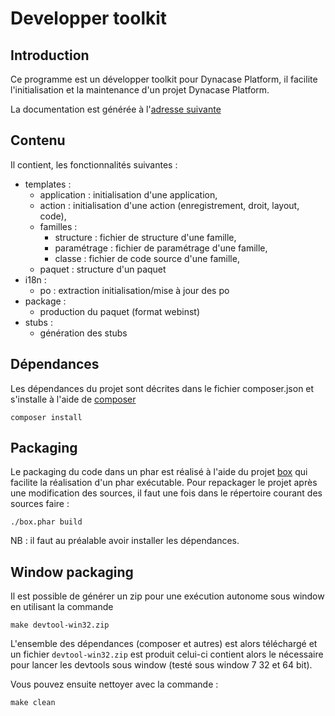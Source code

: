 # Developper toolkit

## Introduction

Ce programme est un développer toolkit pour Dynacase Platform, il facilite 
l'initialisation et la maintenance d'un projet Dynacase Platform.

La documentation est générée à l'[adresse suivante][doc]

## Contenu

Il contient, les fonctionnalités suivantes :

* templates :
    * application : initialisation d'une application,
    * action : initialisation d'une action (enregistrement, droit, layout, code),
    * familles :
       * structure : fichier de structure d'une famille,
       * paramétrage : fichier de paramétrage d'une famille,
       * classe : fichier de code source d'une famille,
    * paquet : structure d'un paquet
* i18n :
    * po : extraction initialisation/mise à jour des po
* package :
    * production du paquet (format webinst)
* stubs :
    * génération des stubs

## Dépendances

Les dépendances du projet sont décrites dans le fichier composer.json et s'installe à l'aide de [composer](https://getcomposer.org/)

`composer install`

## Packaging

Le packaging du code dans un phar est réalisé à l'aide du projet [box](https://github.com/box-project/box2) qui facilite
la réalisation d'un phar exécutable.
Pour repackager le projet après une modification des sources, il faut une fois dans le répertoire courant des sources
faire :

`./box.phar build`

NB : il faut au préalable avoir installer les dépendances.

## Window packaging

Il est possible de générer un zip pour une exécution autonome sous window en utilisant la commande 

`make devtool-win32.zip`

L'ensemble des dépendances (composer et autres) est alors téléchargé et un fichier `devtool-win32.zip` est produit
celui-ci contient alors le nécessaire pour lancer les devtools sous window (testé sous window 7 32 et 64 bit).

Vous pouvez ensuite nettoyer avec la commande :

`make clean`

[doc]: http://docs.anakeen.com/dynacase/3.2/devtools/index.html